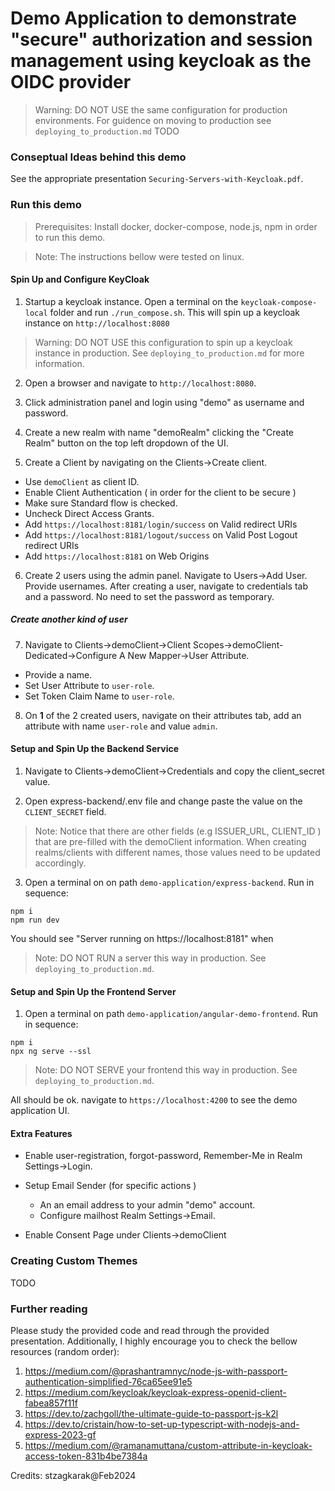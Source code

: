 # Demo Application to demonstrate "secure" authorization and session management using keycloak as the OIDC provider

> Warning: DO NOT USE the same configuration for production environments. For guidence on moving to production see `deploying_to_production.md` TODO

### Conseptual Ideas behind this demo

See the appropriate presentation `Securing-Servers-with-Keycloak.pdf`.

### Run this demo 

> Prerequisites: Install docker, docker-compose, node.js, npm in order to run this demo. 

> Note: The instructions bellow were tested on linux.

#### Spin Up and Configure KeyCloak

1. Startup a keycloak instance. Open a terminal on the `keycloak-compose-local` folder and run `./run_compose.sh`. This will spin up a keycloak instance on `http://localhost:8080`

> Warning: DO NOT USE this configuration to spin up a keycloak instance in production. See `deploying_to_production.md` for more information.

2. Open a browser and navigate to `http://localhost:8080`. 

3. Click administration panel and login using "demo" as username and password. 

4. Create a new realm with name "demoRealm" clicking the "Create Realm" button on the top left dropdown of the UI. 

5. Create a Client by navigating on the Clients->Create client.
- Use `demoClient` as client ID. 
- Enable Client Authentication ( in order for the client to be secure )
- Make sure Standard flow is checked.
- Uncheck Direct Access Grants.
- Add `https://localhost:8181/login/success` on Valid redirect URIs
- Add `https://localhost:8181/logout/success` on Valid Post Logout redirect URIs
- Add `https://localhost:8181` on Web Origins

6. Create 2 users using the admin panel. Navigate to Users->Add User. Provide usernames. After creating a user, navigate to credentials tab and a password. No need to set the password as temporary. 

##### Create another kind of user

7. Navigate to Clients->demoClient->Client Scopes->demoClient-Dedicated->Configure A New Mapper->User Attribute. 
- Provide a name.
- Set User Attribute to `user-role`.
- Set Token Claim Name to `user-role`.

8. On **1** of the 2 created users, navigate on their attributes tab, add an attribute with name `user-role` and value `admin`.

#### Setup and Spin Up the Backend Service

1. Navigate to Clients->demoClient->Credentials and copy the client_secret value.

2. Open express-backend/.env file and change paste the value on the `CLIENT_SECRET` field.

> Note: Notice that there are other fields (e.g ISSUER_URL, CLIENT_ID ) that are pre-filled with the demoClient information. When creating realms/clients with different names, those values need to be updated accordingly. 

3. Open a terminal on on path `demo-application/express-backend`. Run in sequence: 
```
npm i
npm run dev
```
You should see "Server running on https://localhost:8181" when  

> Note: DO NOT RUN a server this way in production. See `deploying_to_production.md`.

#### Setup and Spin Up the Frontend Server 

1. Open a terminal on path `demo-application/angular-demo-frontend`. Run in sequence:
```
npm i
npx ng serve --ssl
```

> Note: DO NOT SERVE your frontend this way in production. See `deploying_to_production.md`.

All should be ok. navigate to `https://localhost:4200` to see the demo application UI.

#### Extra Features

- Enable user-registration, forgot-password, Remember-Me in Realm Settings->Login.

- Setup Email Sender (for specific actions )
    - An an email address to your admin "demo" account.
    - Configure mailhost Realm Settings->Email.

- Enable Consent Page under Clients->demoClient

### Creating Custom Themes

TODO

### Further reading

Please study the provided code and read through the provided presentation. Additionally, I highly encourage you to check the bellow resources (random order): 

1. https://medium.com/@prashantramnyc/node-js-with-passport-authentication-simplified-76ca65ee91e5
2. https://medium.com/keycloak/keycloak-express-openid-client-fabea857f11f
3. https://dev.to/zachgoll/the-ultimate-guide-to-passport-js-k2l
4. https://dev.to/cristain/how-to-set-up-typescript-with-nodejs-and-express-2023-gf
5. https://medium.com/@ramanamuttana/custom-attribute-in-keycloak-access-token-831b4be7384a

Credits: stzagkarak@Feb2024